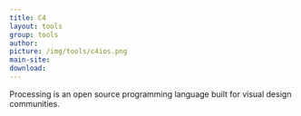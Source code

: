 ```yaml
---
title: C4
layout: tools
group: tools
author:
picture: /img/tools/c4ios.png
main-site:
download:
---
```

Processing is an open source programming language built for visual design communities.